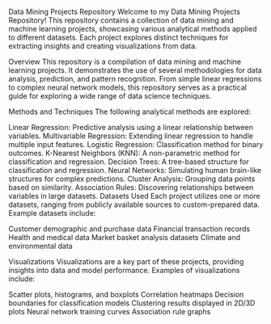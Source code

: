 Data Mining Projects Repository
Welcome to my Data Mining Projects Repository! This repository contains a collection of data mining and machine learning projects, showcasing various analytical methods applied to different datasets. Each project explores distinct techniques for extracting insights and creating visualizations from data.

Overview
This repository is a compilation of data mining and machine learning projects. It demonstrates the use of several methodologies for data analysis, prediction, and pattern recognition. From simple linear regressions to complex neural network models, this repository serves as a practical guide for exploring a wide range of data science techniques.

Methods and Techniques
The following analytical methods are explored:

Linear Regression: Predictive analysis using a linear relationship between variables.
Multivariable Regression: Extending linear regression to handle multiple input features.
Logistic Regression: Classification method for binary outcomes.
K-Nearest Neighbors (KNN): A non-parametric method for classification and regression.
Decision Trees: A tree-based structure for classification and regression.
Neural Networks: Simulating human brain-like structures for complex predictions.
Cluster Analysis: Grouping data points based on similarity.
Association Rules: Discovering relationships between variables in large datasets.
Datasets Used
Each project utilizes one or more datasets, ranging from publicly available sources to custom-prepared data. Example datasets include:

Customer demographic and purchase data
Financial transaction records
Health and medical data
Market basket analysis datasets
Climate and environmental data

Visualizations
Visualizations are a key part of these projects, providing insights into data and model performance. Examples of visualizations include:

Scatter plots, histograms, and boxplots
Correlation heatmaps
Decision boundaries for classification models
Clustering results displayed in 2D/3D plots
Neural network training curves
Association rule graphs
